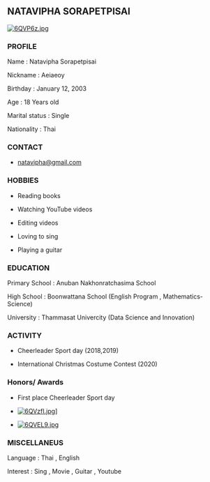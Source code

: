 ## NATAVIPHA SORAPETPISAI

<a href="https://www.picz.in.th/image/6QVP6z"><img src="https://sv1.picz.in.th/images/2021/12/02/6QVP6z.md.jpg" alt="6QVP6z.jpg" border="0" /></a>

### PROFILE

Name : Natavipha Sorapetpisai

Nickname : Aeiaeoy

Birthday : January 12, 2003

Age : 18 Years old

Marital status : Single

Nationality : Thai

### CONTACT
- natavipha@gmail.com

### HOBBIES

- Reading books

- Watching YouTube videos

- Editing videos

- Loving to sing

- Playing a guitar

### EDUCATION

Primary School : Anuban Nakhonratchasima School 

High School : Boonwattana School (English Program , Mathematics-Science)

University : Thammasat Univercity (Data Science and Innovation)

### ACTIVITY

- Cheerleader Sport day (2018,2019)

- International Christmas Costume Contest (2020)

### Honors/ Awards

- First place Cheerleader Sport day

-  <a href="https://www.picz.in.th/image/6QVzfI"><img src="https://sv1.picz.in.th/images/2021/12/02/6QVzfI.md.jpg" alt="6QVzfI.jpg" border="0" /></a>]

-  <a href="https://www.picz.in.th/image/6QVEL9"><img src="https://sv1.picz.in.th/images/2021/12/02/6QVEL9.md.jpg" alt="6QVEL9.jpg" border="0" /></a>


### MISCELLANEUS

Language : Thai , English

Interest : Sing , Movie , Guitar , Youtube
